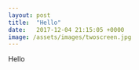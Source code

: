 ```yaml
---
layout: post
title:  "Hello"
date:   2017-12-04 21:15:05 +0000
image: /assets/images/twoscreen.jpg
---
```


Hello